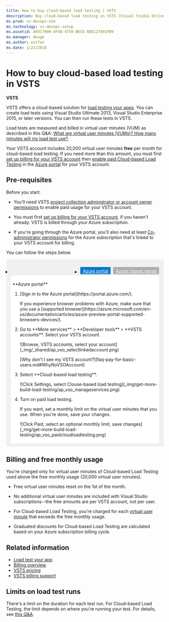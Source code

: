 ```yaml
---
title: How to buy cloud-based load testing | VSTS
description: Buy cloud-based load testing in VSTS (Visual Studio Online, VSO, VSTS)
ms.prod: vs-devops-alm
ms.technology: vs-devops-setup
ms.assetid: A93C7909-4F5B-4758-B6CE-8DE127A91FB9
ms.manager: douge
ms.author: estfan
ms.date: 1/22/2018
---
```


#  How to buy cloud-based load testing in VSTS

**VSTS**

VSTS offers a cloud-based solution for [load testing your apps](../load-test/index.md). You can create load tests using Visual Studio Ultimate 2013, Visual Studio Enterprise 2015, or later versions. You can then run these tests in VSTS.

Load tests are measured and billed in virtual user minutes (VUM) as described in  this Q&A: [What are virtual user minutes (VUMs)? How many minutes will my load test use?](../load-test/reference-qa.md#VUM). 

Your VSTS account includes 20,000 virtual user minutes **free** per month for cloud-based load testing.
If you need more than this amount, you must first
[set up billing for your VSTS account](set-up-billing-for-your-account-vs.md) then 
[enable paid Cloud-based Load Testing](#buy-load-testing) in the [Azure portal](https://portal.azure.com)
for your VSTS account.

<a name="buy-load-testing"></a>
## Pre-requisites

Before you start:

*  You'll need VSTS
[project collection administrator or account owner permissions](faq-pay-for-basic-users.md#FindOwnerPCA)
to enable paid usage for your VSTS account.

*  You must first
[set up billing for your VSTS account](set-up-billing-for-your-account-vs.md),
if you haven't already. VSTS is billed through your Azure subscription.

*  If you're going through the Azure portal, you'll also need at least
[Co-administrator permissions](add-backup-billing-managers.md)
for the Azure subscription that's linked to your VSTS account for billing.

You can follow the steps below.

<div style="background-color: #f2f0ee;padding-top:10px;padding-bottom:10px;">
<ul class="nav nav-pills" style="padding-right:15px;padding-left:15px;padding-bottom:5px;vertical-align:top;font-size:18px;">
<li style="float:left;" data-toggle="collapse" data-target="#buy-load-testing"></li>
<li style="float: right;"><a style="max-width: 374px;min-width: 120px;vertical-align: top;background-color:#AEAEAE;margin: 0px 0px 0px 8px;min-width:90px;color: #fff;border: solid 2px #AEAEAE;border-radius: 0;padding: 2px 6px 0px 6px;outline-style:none;height:32px;font-size:14px;font-weight:400" data-toggle="pill" href="#azure-classic-portal-0">Azure classic portal</a></li>
<li class="active" style="float: right"><a style="max-width: 374px;min-width: 120px;vertical-align: top;background-color:#007acc;margin: 0px 0px 0px 0px;min-width:90px;color: #fff;border: solid 2px #007acc;border-radius: 0;padding: 2px 6px 0px 6px;outline-style:none;height:32px;font-size:14px;font-weight:400" data-toggle="pill" href="#azure-portal-0">Azure portal</a></li>
</ul>

<div id="buy-load-testing" class="tab-content collapse in fade" style="background-color: #ffffff;margin-left: 15px;margin-right:15px;padding: 5px 5px 5px 5px;">
<div id="azure-portal-0" class="tab-pane fade in active">
<p>**Azure portal**
<p>
<ol>
<li>[Sign in to the Azure portal](https://portal.azure.com/).
<p>If you experience browser problems with Azure,
make sure that you use a [supported browser](https://azure.microsoft.com/en-us/documentation/articles/azure-preview-portal-supported-browsers-devices/).
<li>Go to **More services** > **Developer tools** > **VSTS accounts**.
Select your VSTS account.
<p>
<p>![Browse, VSTS accounts, select your account](_img/_shared/ap_vso_selectlinkedaccount.png)
<p>
<p>[Why don't I see my VSTS account?](faq-pay-for-basic-users.md#WhyNoVSOAccount)
<p>
<li>Select **Cloud-based load testing**.
<p>
<p>![Click Settings, select Clouse-based load testing](_img/get-more-build-load-testing/ap_vso_manageservices.png)
<p>
<li>Turn on paid load testing.
<p>
<p>If you want, set a monthly limit on the virtual user minutes that you use.
When you're done, save your changes.
<p>
<p>![Click Paid, select an optional monthly limit, save changes](_img/get-more-build-load-testing/ap_vso_paidcloudloadtesting.png)
<p>
</ol>
</div>

</div></div>

## Billing and free monthly usage

You're charged only for virtual user minutes of Cloud-based Load Testing used above the free monthly usage (20,000 virtual user minutes).  

*  Free virtual user minutes reset on the 1st of the month.

*  No additional virtual user minutes are included with Visual Studio subscriptions--the free amounts are per VSTS account, not per user.

*  For Cloud-based Load Testing, you're charged for each 
   [virtual user minute](../load-test/reference-qa.md#VUM) that exceeds the free monthly usage.

*   Graduated discounts for Cloud-based Load Testing
are calculated based on your Azure subscription billing cycle.

## Related information  

- [Load test your app](../load-test/get-started-simple-cloud-load-test.md)  
- [Billing overview](overview.md)  
- [VSTS pricing](https://azure.microsoft.com/pricing/details/visual-studio-team-services/)
- [VSTS billing support](https://www.visualstudio.com/team-services/support/)

## Limits on load test runs

There's a limit on the duration for each test run.  For Cloud-based Load Testing, the limit depends on where you're 
running your test.  For details, see [this Q&A](../load-test/reference-qa.md#test-limits).


